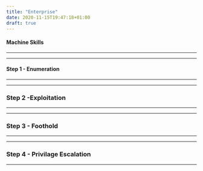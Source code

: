 ```yaml
---
title: "Enterprise"
date: 2020-11-15T19:47:18+01:00
draft: true
---
```



#### Machine Skills
---



-----
#### Step 1 - Enumeration
-----
----
### Step 2 -Exploitation
---
----
### Step 3 - Foothold
---
---
### Step 4 - Privilage Escalation
---